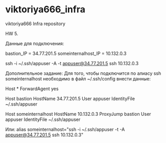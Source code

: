 # viktoriya666_infra
viktoriya666 Infra repository

HW 5.

Данные для подключения:

bastion_IP = 34.77.201.5
someinternalhost_IP = 10.132.0.3

ssh -i ~/.ssh/appuser -A -t appuser@34.77.201.5 ssh 10.132.0.3

Дополнительное задание: Для того, чтобы подключится по алиасу ssh someinternalhost необходимо в файл ~/.ssh/config внести данные:

Host * ForwardAgent yes

Host bastion HostName 34.77.201.5 User appuser IdentityFile ~/.ssh/appuser

Host someinternalhost HostName 10.132.0.3 ProxyJump bastion User appuser IdentityFile ~/.ssh/appuser

Или:
alias someinternalhost="ssh -i ~/.ssh/appuser -t -A appuser@34.77.201.5 ssh 10.132.0.3"
